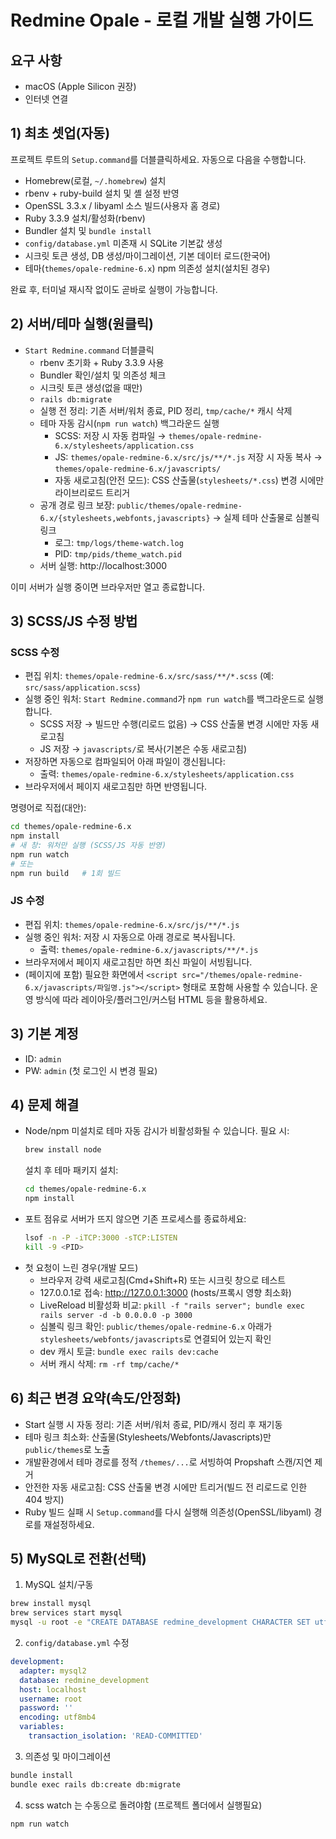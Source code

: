 # Redmine Opale - 로컬 개발 실행 가이드

## 요구 사항

- macOS (Apple Silicon 권장)
- 인터넷 연결

## 1) 최초 셋업(자동)

프로젝트 루트의 `Setup.command`를 더블클릭하세요. 자동으로 다음을 수행합니다.

- Homebrew(로컬, `~/.homebrew`) 설치
- rbenv + ruby-build 설치 및 셸 설정 반영
- OpenSSL 3.3.x / libyaml 소스 빌드(사용자 홈 경로)
- Ruby 3.3.9 설치/활성화(rbenv)
- Bundler 설치 및 `bundle install`
- `config/database.yml` 미존재 시 SQLite 기본값 생성
- 시크릿 토큰 생성, DB 생성/마이그레이션, 기본 데이터 로드(한국어)
- 테마(`themes/opale-redmine-6.x`) npm 의존성 설치(설치된 경우)

완료 후, 터미널 재시작 없이도 곧바로 실행이 가능합니다.

## 2) 서버/테마 실행(원클릭)

- `Start Redmine.command` 더블클릭
  - rbenv 초기화 + Ruby 3.3.9 사용
  - Bundler 확인/설치 및 의존성 체크
  - 시크릿 토큰 생성(없을 때만)
  - `rails db:migrate`
  - 실행 전 정리: 기존 서버/워처 종료, PID 정리, `tmp/cache/*` 캐시 삭제
  - 테마 자동 감시(`npm run watch`) 백그라운드 실행
    - SCSS: 저장 시 자동 컴파일 → `themes/opale-redmine-6.x/stylesheets/application.css`
    - JS: `themes/opale-redmine-6.x/src/js/**/*.js` 저장 시 자동 복사 → `themes/opale-redmine-6.x/javascripts/`
    - 자동 새로고침(안전 모드): CSS 산출물(`stylesheets/*.css`) 변경 시에만 라이브리로드 트리거
  - 공개 경로 링크 보장: `public/themes/opale-redmine-6.x/{stylesheets,webfonts,javascripts}` → 실제 테마 산출물로 심볼릭 링크
    - 로그: `tmp/logs/theme-watch.log`
    - PID: `tmp/pids/theme_watch.pid`
  - 서버 실행: http://localhost:3000

이미 서버가 실행 중이면 브라우저만 열고 종료합니다.

## 3) SCSS/JS 수정 방법

### SCSS 수정

- 편집 위치: `themes/opale-redmine-6.x/src/sass/**/*.scss` (예: `src/sass/application.scss`)
- 실행 중인 워처: `Start Redmine.command`가 `npm run watch`를 백그라운드로 실행합니다.
  - SCSS 저장 → 빌드만 수행(리로드 없음) → CSS 산출물 변경 시에만 자동 새로고침
  - JS 저장 → `javascripts/`로 복사(기본은 수동 새로고침)
- 저장하면 자동으로 컴파일되어 아래 파일이 갱신됩니다:
  - 출력: `themes/opale-redmine-6.x/stylesheets/application.css`
- 브라우저에서 페이지 새로고침만 하면 반영됩니다.

명령어로 직접(대안):

```bash
cd themes/opale-redmine-6.x
npm install
# 새 창: 워처만 실행 (SCSS/JS 자동 반영)
npm run watch
# 또는
npm run build   # 1회 빌드
```

### JS 수정

- 편집 위치: `themes/opale-redmine-6.x/src/js/**/*.js`
- 실행 중인 워처: 저장 시 자동으로 아래 경로로 복사됩니다.
  - 출력: `themes/opale-redmine-6.x/javascripts/**/*.js`
- 브라우저에서 페이지 새로고침만 하면 최신 파일이 서빙됩니다.
- (페이지에 포함) 필요한 화면에서 `<script src="/themes/opale-redmine-6.x/javascripts/파일명.js"></script>` 형태로 포함해 사용할 수 있습니다. 운영 방식에 따라 레이아웃/플러그인/커스텀 HTML 등을 활용하세요.

## 3) 기본 계정

- ID: `admin`
- PW: `admin` (첫 로그인 시 변경 필요)

## 4) 문제 해결

- Node/npm 미설치로 테마 자동 감시가 비활성화될 수 있습니다. 필요 시:
  ```bash
  brew install node
  ```
  설치 후 테마 패키지 설치:
  ```bash
  cd themes/opale-redmine-6.x
  npm install
  ```
- 포트 점유로 서버가 뜨지 않으면 기존 프로세스를 종료하세요:
  ```bash
  lsof -n -P -iTCP:3000 -sTCP:LISTEN
  kill -9 <PID>
  ```
- 첫 요청이 느린 경우(개발 모드)
  - 브라우저 강력 새로고침(Cmd+Shift+R) 또는 시크릿 창으로 테스트
  - 127.0.0.1로 접속: http://127.0.0.1:3000 (hosts/프록시 영향 최소화)
  - LiveReload 비활성화 비교: `pkill -f "rails server"; bundle exec rails server -d -b 0.0.0.0 -p 3000`
  - 심볼릭 링크 확인: `public/themes/opale-redmine-6.x` 아래가 `stylesheets/webfonts/javascripts`로 연결되어 있는지 확인
  - dev 캐시 토글: `bundle exec rails dev:cache`
  - 서버 캐시 삭제: `rm -rf tmp/cache/*`

## 6) 최근 변경 요약(속도/안정화)

- Start 실행 시 자동 정리: 기존 서버/워처 종료, PID/캐시 정리 후 재기동
- 테마 링크 최소화: 산출물(Stylesheets/Webfonts/Javascripts)만 `public/themes`로 노출
- 개발환경에서 테마 경로를 정적 `/themes/...`로 서빙하여 Propshaft 스캔/지연 제거
- 안전한 자동 새로고침: CSS 산출물 변경 시에만 트리거(빌드 전 리로드로 인한 404 방지)
- Ruby 빌드 실패 시 `Setup.command`를 다시 실행해 의존성(OpenSSL/libyaml) 경로를 재설정하세요.

## 5) MySQL로 전환(선택)

1. MySQL 설치/구동

```bash
brew install mysql
brew services start mysql
mysql -u root -e "CREATE DATABASE redmine_development CHARACTER SET utf8mb4;"
```

2. `config/database.yml` 수정

```yaml
development:
  adapter: mysql2
  database: redmine_development
  host: localhost
  username: root
  password: ''
  encoding: utf8mb4
  variables:
    transaction_isolation: 'READ-COMMITTED'
```

3. 의존성 및 마이그레이션

```bash
bundle install
bundle exec rails db:create db:migrate
```

4. scss watch 는 수동으로 돌려야함 (프로젝트 폴더에서 실행필요)

```
npm run watch
```

